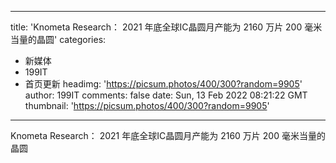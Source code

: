 
---
title: 'Knometa Research： 2021 年底全球IC晶圆月产能为 2160 万片 200 毫米当量的晶圆'
categories: 
 - 新媒体
 - 199IT
 - 首页更新
headimg: 'https://picsum.photos/400/300?random=9905'
author: 199IT
comments: false
date: Sun, 13 Feb 2022 08:21:22 GMT
thumbnail: 'https://picsum.photos/400/300?random=9905'
---

<div>   
Knometa Research： 2021 年底全球IC晶圆月产能为 2160 万片 200 毫米当量的晶圆  
</div>
            